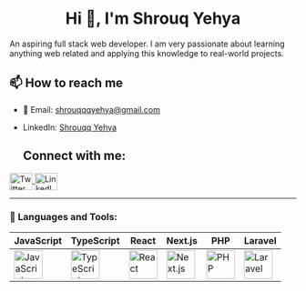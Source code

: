  <h1 align="center">Hi 👋, I'm Shrouq Yehya</h1> 

 An aspiring full stack web developer. I am very passionate about learning anything web related and applying this knowledge to real-world projects.



## 📫 How to reach me
- 📧 Email: shrouqqqyehya@gmail.com
- LinkedIn: [Shrouqq Yehya](https://www.linkedin.com/in/shrouqq-yehya-54a7a82a7?utm_source=share&utm_campaign=share_via&utm_content=profile&utm_medium=android_app)



  ## Connect with me:

<p align="left">
  <a href="https://x.com/ShrouqqY88183" target="blank">
    <img align="center" src="https://raw.githubusercontent.com/rahuldkjain/github-profile-readme-generator/master/src/images/icons/Social/twitter.svg" alt="Twitter" height="30" width="40" />
  </a>
  <a href="https://www.linkedin.com/in/shrouqq-yehya-54a7a82a7" target="blank">
    <img align="center" src="https://raw.githubusercontent.com/rahuldkjain/github-profile-readme-generator/master/src/images/icons/Social/linked-in-alt.svg" alt="LinkedIn" height="30" width="40" />
  </a>
</p>

---

### 🚀 Languages and Tools:

<p align="center">
  
| **JavaScript** | **TypeScript** | **React** | **Next.js** | **PHP** | **Laravel** |
|----------------|----------------|-----------|-------------|---------|-------------|
| <img src="https://cdn.jsdelivr.net/gh/devicons/devicon/icons/javascript/javascript-original.svg" alt="JavaScript" width="50" height="50"/> | <img src="https://cdn.jsdelivr.net/gh/devicons/devicon/icons/typescript/typescript-original.svg" alt="TypeScript" width="50" height="50"/> | <img src="https://cdn.jsdelivr.net/gh/devicons/devicon/icons/react/react-original.svg" alt="React" width="50" height="50"/> | <img src="https://cdn.jsdelivr.net/gh/devicons/devicon/icons/nextjs/nextjs-original.svg" alt="Next.js" width="50" height="50"/> | <img src="https://cdn.jsdelivr.net/gh/devicons/devicon/icons/php/php-original.svg" alt="PHP" width="50" height="50"/> | <img src="https://upload.wikimedia.org/wikipedia/commons/9/9a/Laravel.svg" alt="Laravel" width="50" height="50"/> |

</p>
